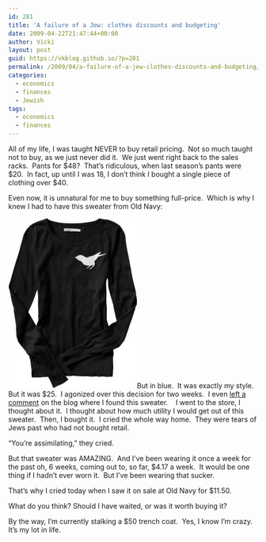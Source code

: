 ```yaml
---
id: 281
title: 'A failure of a Jew: clothes discounts and budgeting'
date: 2009-04-22T21:47:44+00:00
author: Vicki
layout: post
guid: https://vkblog.github.io/?p=281
permalink: /2009/04/a-failure-of-a-jew-clothes-discounts-and-budgeting/
categories:
  - economics
  - finances
  - Jewish
tags:
  - economics
  - finances
---
```

All of my life, I was taught NEVER to buy retail pricing.  Not so much taught not to buy, as we just never did it.  We just went right back to the sales racks.  Pants for $48?  That&#8217;s ridiculous, when last season&#8217;s pants were $20.  In fact, up until I was 18, I don&#8217;t think I bought a single piece of clothing over $40.

Even now, it is unnatural for me to buy something full-price.  Which is why I knew I had to have this sweater from Old Navy:

[<img class="aligncenter size-full wp-image-282" title="on632596-08p01v01" src="https://raw.githubusercontent.com/vkblog/vkblog.github.io/master/public/img/2009/04/on632596-08p01v01.jpg" alt="on632596-08p01v01" width="260" height="345" />](https://raw.githubusercontent.com/vkblog/vkblog.github.io/master/public/img/2009/04/on632596-08p01v01.jpg)But in blue.  It was exactly my style.  But it was $25.  I agonized over this decision for two weeks.  I even [left a comment](http://www.sharplily.com/fashion/old-navy-lightweight-intarsia-sweaters-25/) on the blog where I found this sweater.    I went to the store, I thought about it.  I thought about how much utility I would get out of this sweater.  Then, I bought it.  I cried the whole way home.  They were tears of Jews past who had not bought retail.

&#8220;You&#8217;re assimilating,&#8221; they cried.

But that sweater was AMAZING.  And I&#8217;ve been wearing it once a week for the past oh, 6 weeks, coming out to, so far, $4.17 a week.  It would be one thing if I hadn&#8217;t ever worn it.  But I&#8217;ve been wearing that sucker.

That&#8217;s why I cried today when I saw it on sale at Old Navy for $11.50.

What do you think? Should I have waited, or was it worth buying it?

By the way, I&#8217;m currently stalking a $50 trench coat.  Yes, I know I&#8217;m crazy.  It&#8217;s my lot in life.